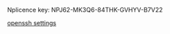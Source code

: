Nplicence key: NPJ62-MK3Q6-84THK-GVHYV-B7V22

[openssh settings](https://learn.microsoft.com/en-us/windows-server/administration/openssh/openssh_install_firstuse?tabs=gui)
